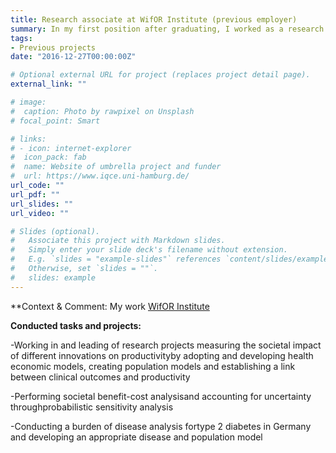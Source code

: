 ```yaml
---
title: Research associate at WifOR Institute (previous employer)
summary: In my first position after graduating, I worked as a research associate at [WifOR Institute](https://www.wifor.com/en/startseite-en/). The main projects in my time at WifOR revolved around building models to estimate the societal value of pharmaceutical innovations. 
tags:
- Previous projects
date: "2016-12-27T00:00:00Z"

# Optional external URL for project (replaces project detail page).
external_link: ""

# image:
#  caption: Photo by rawpixel on Unsplash
# focal_point: Smart

# links:
# - icon: internet-explorer
#  icon_pack: fab
#  name: Website of umbrella project and funder
#  url: https://www.iqce.uni-hamburg.de/
url_code: ""
url_pdf: ""
url_slides: ""
url_video: ""

# Slides (optional).
#   Associate this project with Markdown slides.
#   Simply enter your slide deck's filename without extension.
#   E.g. `slides = "example-slides"` references `content/slides/example-slides.md`.
#   Otherwise, set `slides = ""`.
#   slides: example
---
```



**Context & Comment:
My work  [WifOR Institute](https://www.wifor.com/en/startseite-en/)

**Conducted tasks and projects:**

-Working in and leading of research projects measuring the societal impact of different innovations on productivityby adopting and developing health economic models, creating population models and establishing a link between clinical outcomes and productivity 

-Performing societal benefit-cost analysisand accounting for uncertainty throughprobabilistic sensitivity analysis

-Conducting a burden of disease analysis fortype 2 diabetes in Germany and developing an appropriate disease and population model


